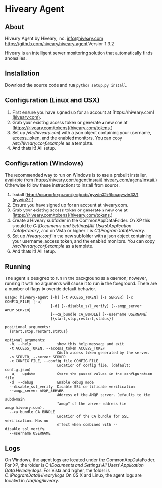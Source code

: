 
Hiveary Agent
=============

About
-----

Hiveary Agent by Hiveary, Inc. <info@hiveary.com>
<https://github.com/hiveary/hiveary-agent>
Version 1.3.2

Hiveary is an intelligent server monitoring solution that automatically finds anomalies.


Installation
--------------------------

Download the source code and run `python setup.py install`.


Configuration (Linux and OSX)
--------------------------

1. First ensure you have signed up for an account at [https://hiveary.com](hiveary.com).
2. Grab your existing access token or generate a new one at [https://hiveary.com/tokens](hiveary.com/tokens.)
3. Set up _/etc/hiveary.conf_ with a json object containing your username, access_token, and the enabled monitors. You can copy _/etc/hiveary.conf.example_ as a template.
4. And thats it! All setup.


Configuration (Windows)
--------------------------

The recommended way to run on Windows is to use a prebuilt installer, available
from [https://hiveary.com/agent/install](hiveary.com/agent/install.) Otherwise follow these instructions to install from source.

1. Install [http://sourceforge.net/projects/pywin32/files/pywin32/](pywin32.)
2. Ensure you have signed up for an account at hiveary.com.
3. Grab your existing access token or generate a new one at [https://hiveary.com/tokens](hiveary.com/tokens.)
4. Create a Hiveary subfolder in the CommonAppDataFolder. On XP this should be _C:\Documents and Settings\All Users\Application Data\Hiveary_, and on Vista or higher it is _C:\ProgramData\Hiveary_.
4. Set up _hiveary.conf_ in the new subfolder with a json object containing your username, access_token, and the enabled monitors. You can copy _/etc/hiveary.conf.example_ as a template.
5. And thats it! All setup.


Running
---------

The agent is designed to run in the background as a daemon; however, running it
with no arguments will cause it to run in the foreground.
There are a number of flags to overide default behavior.

    usage: hiveary-agent [-h] [-t ACCESS_TOKEN] [-s SERVER] [-c CONFIG_FILE] [-u]
                         [-d] [--disable_ssl_verify] [--amqp_server AMQP_SERVER]
                         [--ca_bundle CA_BUNDLE] [--username USERNAME]
                         [{start,stop,restart,status}]

    positional arguments:
      {start,stop,restart,status}

    optional arguments:
      -h, --help            show this help message and exit
      -t ACCESS_TOKEN, --access_token ACCESS_TOKEN
                            OAuth access token generated by the server.
      -s SERVER, --server SERVER
      -c CONFIG_FILE, --config_file CONFIG_FILE
                            Location of config file. (default: config.json)
      -u, --update          Store the passed values in the configuration file
      -d, --debug           Enable debug mode
      --disable_ssl_verify  Disable SSL certificate verification
      --amqp_server AMQP_SERVER
                            Address of the AMQP server. Defaults to the subdomain
                            "amqp" of the server address (ie amqp.hiveary.com).
      --ca_bundle CA_BUNDLE
                            Location of the CA bundle for SSL verification. Has no
                            effect when combined with --disable_ssl_verify.
      --username USERNAME


Logs
--------------------------
On Windows, the agent logs are located under the CommonAppDataFolder. For XP, the folder is _C:\Documents and Settings\All Users\Application Data\Hiveary\logs_, For Vista and higher, the folder is _C:\ProgramData\Hiveary\logs_
On OS X and Linux, the agent logs are located in _/var/log/hiveary_.
